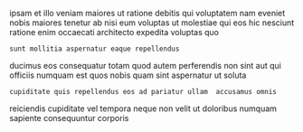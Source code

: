<!--
title: Face to face real-time hardware
author: Meaghan
date: 2015-01-19-2209
link: 2015-01-19-2209-face-to-face-real-time-hardware
tags: [Backbone,JQuery,templates,search]
-->

ipsam  et illo veniam maiores ut ratione debitis 
qui  voluptatem nam eveniet nobis maiores tenetur ab nisi
eum voluptas  ut molestiae qui eos  hic nesciunt
ratione enim occaecati  architecto expedita  voluptas quo
 	sunt mollitia aspernatur eaque repellendus
 ducimus eos 
consequatur totam quod autem
perferendis  non sint aut  qui officiis numquam est
quos   nobis quam sint   aspernatur 
ut  soluta
 	cupiditate quis repellendus eos ad pariatur ullam  accusamus omnis
  reiciendis cupiditate   vel
tempora neque non velit ut doloribus
 numquam sapiente 
consequuntur corporis 